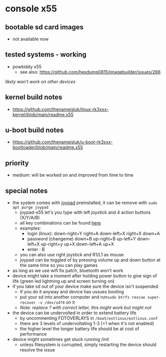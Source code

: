 # console x55

## bootable sd card images

- not available now

## tested systems - working

- powkiddy x55
  - see also: https://github.com/hexdump0815/imagebuilder/issues/266

_likely won't work on other devices_

## kernel build notes

- https://github.com/thenameisluk/linux-rk3xxx-kernel/blob/main/readme.x55

## u-boot build notes

- https://github.com/thenameisluk/u-boot-rk3xxx-bootloader/blob/main/readme.x55

## priority

- medium: will be worked on and improved from time to time

## special notes

- the system comes with [joypad](https://github.com/thenameisluk/joypad-for-debian) preinstalled, it can be remove with ```sudo apt purge joypad```
    - joypad-x55 let's you type with left joystick and 4 action buttons (X/Y/A/B)
    - all key combinations can be found [here](https://github.com/thenameisluk/joypad-for-debian#type)
    - examples:
        - login (linux): down-right+Y right+A down-left+X right+X down+A
        - password (changeme) down+B up-right+B up-left+Y down-left+X up-right+y up+X down-left+A up+X
        - enter : B
    - you can also use right joystick and R1/L1 as mouse
    - joypad can be toggled of by pressing volume up and down button at the same time so you can play games
- as long as we use wifi fix patch, bluetooth won't work
- device might take a moment after holding power button to give sign of life (green led lightning up and screen turning on)
- if you take sd out of your device make sure the device isn't suspended
    - if you do it anyway and device has ussues booting
    - put your sd into another computer and run```sudo btrfs rescue super-recover -v /dev/sd?4``` on it
    - _Note. replace ? with correct letter, this might work but might not_
- the device can be undervolted in order to extend battery life
  - by uncommenting FDTOVERLAYS in ```/boot/extlinux/extlinux.conf```
  - there are 3 levels of undervoltating 1-3 (+1 when it's not enabled)
  - the higher level the longer battery life should be at cost of performance
- device might sometimes get stuck running /init
  - unless filesystem is corrupted, simply restarting the device should resolve the issue